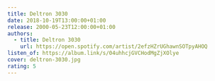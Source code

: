 ```yaml
---
title: Deltron 3030
date: 2018-10-19T13:00:00+01:00
release: 2000-05-23T12:00:00+01:00
authors:
  - title: Deltron 3030
    url: https://open.spotify.com/artist/2efzHZrUGhawnSOTpyAHOQ
listen_of: https://album.link/s/04uhhcjGVCHodMgZjXOlye
cover: deltron-3030.jpg
rating: 5
---
```

